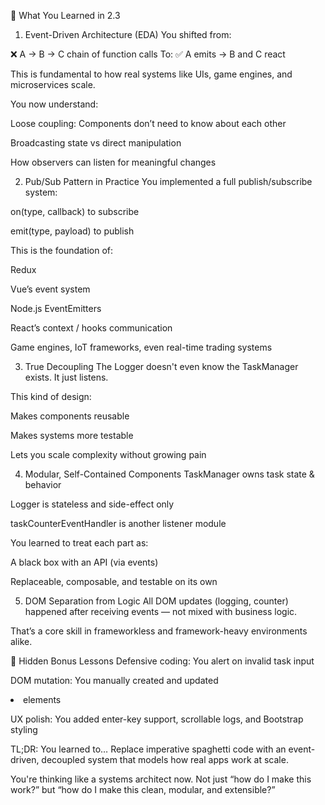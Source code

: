 🧠 What You Learned in 2.3
1. Event-Driven Architecture (EDA)
You shifted from:

❌ A → B → C chain of function calls
To:
✅ A emits → B and C react

This is fundamental to how real systems like UIs, game engines, and microservices scale.

You now understand:

Loose coupling: Components don’t need to know about each other

Broadcasting state vs direct manipulation

How observers can listen for meaningful changes

2. Pub/Sub Pattern in Practice
You implemented a full publish/subscribe system:

on(type, callback) to subscribe

emit(type, payload) to publish

This is the foundation of:

Redux

Vue’s event system

Node.js EventEmitters

React’s context / hooks communication

Game engines, IoT frameworks, even real-time trading systems

3. True Decoupling
The Logger doesn't even know the TaskManager exists.
It just listens.

This kind of design:

Makes components reusable

Makes systems more testable

Lets you scale complexity without growing pain

4. Modular, Self-Contained Components
TaskManager owns task state & behavior

Logger is stateless and side-effect only

taskCounterEventHandler is another listener module

You learned to treat each part as:

A black box with an API (via events)

Replaceable, composable, and testable on its own

5. DOM Separation from Logic
All DOM updates (logging, counter) happened after receiving events — not mixed with business logic.

That’s a core skill in frameworkless and framework-heavy environments alike.

🧪 Hidden Bonus Lessons
Defensive coding: You alert on invalid task input

DOM mutation: You manually created and updated <li> elements

UX polish: You added enter-key support, scrollable logs, and Bootstrap styling

TL;DR: You learned to…
Replace imperative spaghetti code with an event-driven, decoupled system that models how real apps work at scale.

You're thinking like a systems architect now. Not just “how do I make this work?” but “how do I make this clean, modular, and extensible?”
